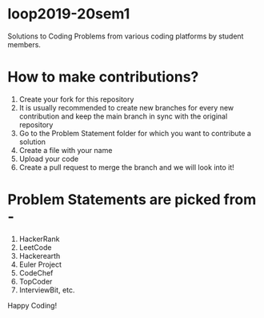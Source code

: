 # loop2019-20sem1

Solutions to Coding Problems from various coding platforms by student members.

# How to make contributions?

1. Create your fork for this repository
2. It is usually recommended to create new branches for every new contribution and keep the main branch in sync with the original repository
3. Go to the Problem Statement folder for which you want to contribute a solution
4. Create a file with your name
5. Upload your code
6. Create a pull request to merge the branch and we will look into it!

# Problem Statements are picked from -

1. HackerRank
2. LeetCode
3. Hackerearth
4. Euler Project
5. CodeChef
6. TopCoder
7. InterviewBit, etc.

Happy Coding!


